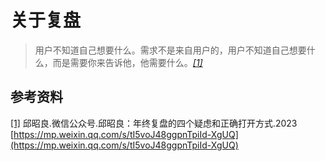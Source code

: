 # 关于复盘

> 用户不知道自己想要什么。需求不是来自用户的，用户不知道自己想要什么，而是需要你来告诉他，他需要什么。*<a href="#quote-1" name="quote-1-1">[1]</a>*

## 参考资料
<a name="quote-1" href="#quote-1-1">[1]</a> 邱昭良.微信公众号.邱昭良：年终复盘的四个疑虑和正确打开方式.2023 [https://mp.weixin.qq.com/s/tI5voJ48ggpnTpiId-XgUQ](https://mp.weixin.qq.com/s/tI5voJ48ggpnTpiId-XgUQ)